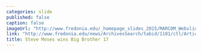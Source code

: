 ```yaml
---
categories: slide
published: false
caption: false
imageUrl: "http://www.fredonia.edu/_homepage_slides_2015/MARCOM_Webslides_SteveMoses_V4win.jpg"
link: "http://www.fredonia.edu/news/ArchivesSearch/tabid/1101/ctl/ArticleView/mid/1878/articleId/5548/Fredonia_student_Steve_Moses_wins_Big_Brother_17_on_CBS.aspx"
title: Steve Moses wins Big Brother 17
---
```


